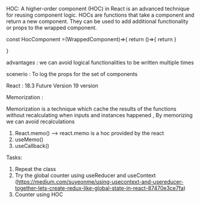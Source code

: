 HOC:
A higher-order component (HOC) in React is an advanced technique for reusing component logic.
HOCs are functions that take a component and return a new component.
They can be used to add additional functionality or props to the wrapped component.

const HocComponent =(WrappedComponent)=>{
return ()=>{
return <WrappedComponent name="hello ram"   />
}

}

advantages : we can avoid logical functionalities to be written multiple times

scenerio : To log the props for the set of components

React : 18.3
Future Version 19 version

Memorization :

Memorization is a technique which cache the results of the functions without recalculating when inputs and instances happened , By memorizing we can avoid recalculations

1. React.memo() --> react.memo is a hoc provided by the react
2. useMemo()
3. useCallback()

Tasks:

1. Repeat the class
2. Try the global counter using useReducer and useContext (https://medium.com/suyeonme/using-usecontext-and-usereducer-together-lets-create-redux-like-global-state-in-react-87470e3ce7fa)
3. Counter using HOC
